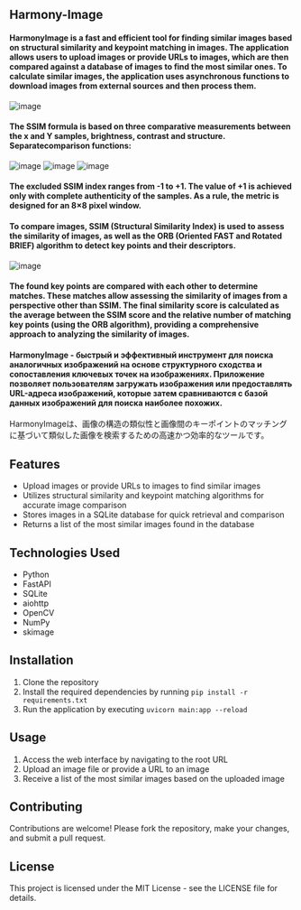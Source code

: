 ## Harmony-Image

#### HarmonyImage is a fast and efficient tool for finding similar images based on structural similarity and keypoint matching in images. The application allows users to upload images or provide URLs to images, which are then compared against a database of images to find the most similar ones. To calculate similar images, the application uses asynchronous functions to download images from external sources and then process them.
![image](https://wikimedia.org/api/rest_v1/media/math/render/svg/4203f29f732e5cdc9d8a95907ef6d8e12f08ca09)
#### The SSIM formula is based on three comparative measurements between the x and Y samples, brightness, contrast and structure. Separatecomparison functions:
![image](https://wikimedia.org/api/rest_v1/media/math/render/svg/96b4f1c3840c3707a93197798dcbfbfff24fa92b)
![image](https://wikimedia.org/api/rest_v1/media/math/render/svg/fcda97086476fa420b3b06568a0d202980a600d0)
![image](https://wikimedia.org/api/rest_v1/media/math/render/svg/1aebd62ba5b7e6ae47780ccfa659333f078d6eac)
#### The excluded SSIM index ranges from -1 to +1. The value of +1 is achieved only with complete authenticity of the samples. As a rule, the metric is designed for an 8×8 pixel window.
#### To compare images, SSIM (Structural Similarity Index) is used to assess the similarity of images, as well as the ORB (Oriented FAST and Rotated BRIEF) algorithm to detect key points and their descriptors.
![image](https://i.stack.imgur.com/spSvt.png)
#### The found key points are compared with each other to determine matches. These matches allow assessing the similarity of images from a perspective other than SSIM. The final similarity score is calculated as the average between the SSIM score and the relative number of matching key points (using the ORB algorithm), providing a comprehensive approach to analyzing the similarity of images.
#### HarmonyImage - быстрый и эффективный инструмент для поиска аналогичных изображений на основе структурного сходства и сопоставления ключевых точек на изображениях. Приложение позволяет пользователям загружать изображения или предоставлять URL-адреса изображений, которые затем сравниваются с базой данных изображений для поиска наиболее похожих.
HarmonyImageは、画像の構造の類似性と画像間のキーポイントのマッチングに基づいて類似した画像を検索するための高速かつ効率的なツールです。

## Features
- Upload images or provide URLs to images to find similar images
- Utilizes structural similarity and keypoint matching algorithms for accurate image comparison
- Stores images in a SQLite database for quick retrieval and comparison
- Returns a list of the most similar images found in the database

## Technologies Used
- Python
- FastAPI
- SQLite
- aiohttp
- OpenCV
- NumPy
- skimage

## Installation
1. Clone the repository
2. Install the required dependencies by running `pip install -r requirements.txt`
3. Run the application by executing `uvicorn main:app --reload`

## Usage
1. Access the web interface by navigating to the root URL
2. Upload an image file or provide a URL to an image
3. Receive a list of the most similar images based on the uploaded image

## Contributing
Contributions are welcome! Please fork the repository, make your changes, and submit a pull request.

## License
This project is licensed under the MIT License - see the LICENSE file for details.
